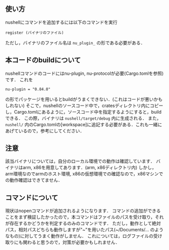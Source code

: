 ## 使い方
nushellにコマンドを追加するには以下のコマンドを実行
```
register (バイナリのファイル)
```
ただし，バイナリのファイル名は `nu_plugin_` の形である必要がある．

## 本コードのbuildについて
nushellコマンドのコードにはnu-plugin, nu-protocolが必要(Cargo.tomlを参照)です．
これを
```
nu-plugin = "0.84.0"
```
の形でパッケージを用いるとbuildがうまくできない．(これはコードが悪いかもしれない)
そこで，nushellのソースコード中で，cratesディレクトリ内にコピーし，Cargo.tomlにあるように，ソースコード中を指定するようにすると，buildできる．
この際，バイナリは `nushell/target/debug` 内に生成される．
また， `nushell/` 内のCargo.tomlの[workspace]に追記する必要がある．これも一緒にあげているので，参考にしてください．

## 注意
該当バイナリについては，自分のローカル環境での動作は確認しています．
バイナリはarm, x86を用意してあります．(arm, x86ディレクトリ内)
しかし，arm環境なのでarmのホスト環境, x86の仮想環境での確認なので，x86マシンでの動作確認はできてません．

## コマンドについて
現状はnopenコマンドが追加されるようになります．
コマンドの追加ができることをまず検証したかったので，本コマンドはファイルのパスを受け取り，それが存在するかどうかを判定するのみのコマンドです．
ただし，動作として絶対パス，相対パスどちらも動作しますが"~"を用いたパス(~/Documents/... のようなもの)に対してうまく動作がしません．
これについては，ログファイルの受け取りにも関わると思うので，対策が必要かもしれません．